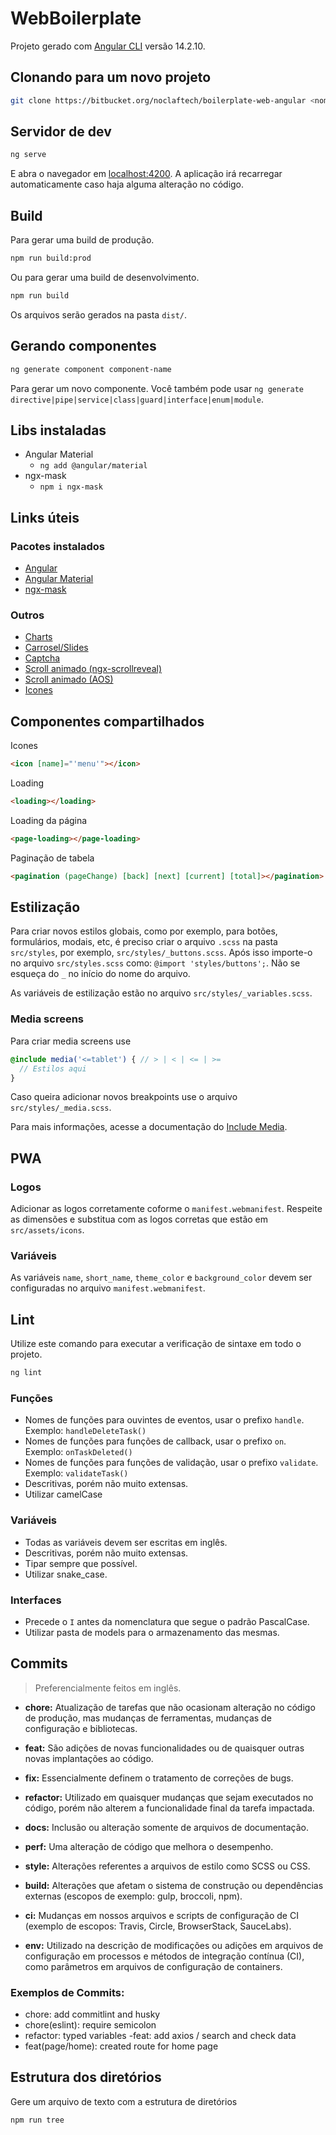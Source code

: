 # WebBoilerplate

Projeto gerado com [Angular CLI](https://github.com/angular/angular-cli) versão 14.2.10.

## Clonando para um novo projeto
```bash
git clone https://bitbucket.org/noclaftech/boilerplate-web-angular <nome-do-projeto>
```

## Servidor de dev

```bash
ng serve
```
E abra o navegador em [localhost:4200](http://localhost:4200). A aplicação irá recarregar automaticamente caso haja alguma alteração no código.

## Build

Para gerar uma build de produção.
```bash
npm run build:prod
```
Ou para gerar uma build de desenvolvimento.
```bash
npm run build
```
Os arquivos serão gerados na pasta `dist/`.

## Gerando componentes
```bash
ng generate component component-name
```
Para gerar um novo componente. Você também pode usar `ng generate directive|pipe|service|class|guard|interface|enum|module`.

## Libs instaladas
- Angular Material
  - `ng add @angular/material`
- ngx-mask
  - `npm i ngx-mask`

## Links úteis
### Pacotes instalados
- [Angular](https://angular.io/)
- [Angular Material](https://material.angular.io/)
- [ngx-mask](https://github.com/JsDaddy/ngx-mask)

### Outros
- [Charts](https://apexcharts.com/docs/angular-charts/)
- [Carrosel/Slides](https://swiperjs.com/angular)
- [Captcha](https://github.com/leNicDev/ng-hcaptcha#readme)
- [Scroll animado (ngx-scrollreveal)](https://tinesoft.github.io/ngx-scrollreveal/doc/index.html)
- [Scroll animado (AOS)](https://michalsnik.github.io/aos/)
- [Icones](https://fw2svg.kaualf.com/)

## Componentes compartilhados
Icones
```html
<icon [name]="'menu'"></icon>
```

Loading
```html
<loading></loading>
```

Loading da página
```html
<page-loading></page-loading>
```
Paginação de tabela
```html
<pagination (pageChange) [back] [next] [current] [total]></pagination>
```

## Estilização
Para criar novos estilos globais, como por exemplo, para botões, formulários, modais, etc, é preciso criar o arquivo `.scss` na pasta `src/styles`, por exemplo, `src/styles/_buttons.scss`. Após isso importe-o no arquivo `src/styles.scss` como: `@import 'styles/buttons';`. Não se esqueça do `_` no início do nome do arquivo.

As variáveis de estilização estão no arquivo `src/styles/_variables.scss`.

### Media screens
Para criar media screens use
```scss
@include media('<=tablet') { // > | < | <= | >=
  // Estilos aqui
}
```
Caso queira adicionar novos breakpoints use o arquivo `src/styles/_media.scss`.

Para mais informações, acesse a documentação do [Include Media](https://eduardoboucas.github.io/include-media).

## PWA
### Logos
Adicionar as logos corretamente coforme o `manifest.webmanifest`. Respeite as dimensões e substitua com as logos corretas que estão em `src/assets/icons`.

### Variáveis
As variáveis `name`, `short_name`, `theme_color` e `background_color` devem ser configuradas no arquivo `manifest.webmanifest`.

## Lint
Utilize este comando para executar a verificação de sintaxe em todo o projeto.
```bash
ng lint
```

### Funções
- Nomes de funções para ouvintes de eventos, usar o prefixo `handle`. Exemplo: `handleDeleteTask()`
- Nomes de funções para funções de callback, usar o prefixo `on`. Exemplo: `onTaskDeleted()`
- Nomes de funções para funções de validação, usar o prefixo `validate`. Exemplo: `validateTask()`
- Descritivas, porém não muito extensas.
- Utilizar camelCase

### Variáveis
- Todas as variáveis devem ser escritas em inglês.
- Descritivas, porém não muito extensas.
- Tipar sempre que possível.
- Utilizar snake_case.

### Interfaces
- Precede o `I` antes da nomenclatura que segue o padrão PascalCase.
- Utilizar pasta de models para o armazenamento das mesmas.

## Commits

> Preferencialmente feitos em inglês.

- **chore:** Atualização de tarefas que não ocasionam alteração no código de produção, mas mudanças de ferramentas, mudanças de configuração e bibliotecas.

- **feat:** São adições de novas funcionalidades ou de quaisquer outras novas implantações ao código.

- **fix:** Essencialmente definem o tratamento de correções de bugs.

- **refactor:** Utilizado em quaisquer mudanças que sejam executados no código, porém não alterem a funcionalidade final da tarefa impactada.

- **docs:** Inclusão ou alteração somente de arquivos de documentação.

- **perf:** Uma alteração de código que melhora o desempenho.

- **style:** Alterações referentes a arquivos de estilo como SCSS ou CSS.

- **build:** Alterações que afetam o sistema de construção ou dependências externas (escopos de exemplo: gulp, broccoli, npm).

- **ci:** Mudanças em nossos arquivos e scripts de configuração de CI (exemplo de escopos: Travis, Circle, BrowserStack, SauceLabs).

- **env:** Utilizado na descrição de modificações ou adições em arquivos de configuração em processos e métodos de integração contínua (CI), como parâmetros em arquivos de configuração de containers.

### Exemplos de Commits:
- chore: add commitlint and husky
- chore(eslint): require semicolon
- refactor: typed variables
 -feat: add axios / search and check data
- feat(page/home): created route for home page

## Estrutura dos diretórios
Gere um arquivo de texto com a estrutura de diretórios 
```bash
npm run tree
```
